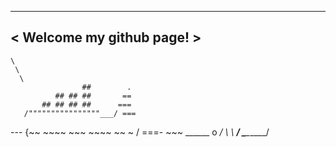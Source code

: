  _________________________
< Welcome my github page! >
 -------------------------
    \
     \
      \
                    ##        .
              ## ## ##       ==
           ## ## ## ##      ===
       /""""""""""""""""___/ ===
  --- {~~ ~~~~ ~~~ ~~~~ ~~ ~ /  ===- ~~~
       \______ o          __/
        \    \        __/
          \____\______/
